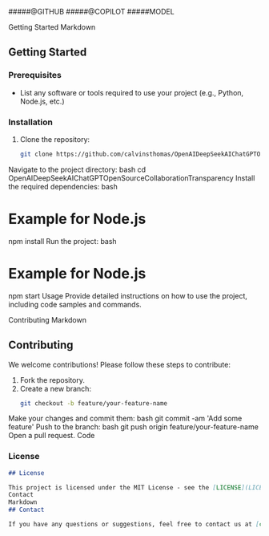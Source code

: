 #####@GITHUB
#####@COPILOT #####MODEL

Getting Started
Markdown
## Getting Started

### Prerequisites
- List any software or tools required to use your project (e.g., Python, Node.js, etc.)

### Installation
1. Clone the repository:
   ```bash
   git clone https://github.com/calvinsthomas/OpenAIDeepSeekAIChatGPTOpenSourceCollaborationTransparency.git
Navigate to the project directory:
bash
cd OpenAIDeepSeekAIChatGPTOpenSourceCollaborationTransparency
Install the required dependencies:
bash
# Example for Node.js
npm install
Run the project:
bash
# Example for Node.js
npm start
Usage
Provide detailed instructions on how to use the project, including code samples and commands.

Contributing
Markdown
## Contributing

We welcome contributions! Please follow these steps to contribute:

1. Fork the repository.
2. Create a new branch:
   ```bash
   git checkout -b feature/your-feature-name
Make your changes and commit them:
bash
git commit -am 'Add some feature'
Push to the branch:
bash
git push origin feature/your-feature-name
Open a pull request.
Code
### License
```markdown
## License

This project is licensed under the MIT License - see the [LICENSE](LICENSE) file for details.
Contact
Markdown
## Contact

If you have any questions or suggestions, feel free to contact us at [calvinstephenthomas@gmail.com] or official [applmountain@icloud.com] for urgent email requests!
